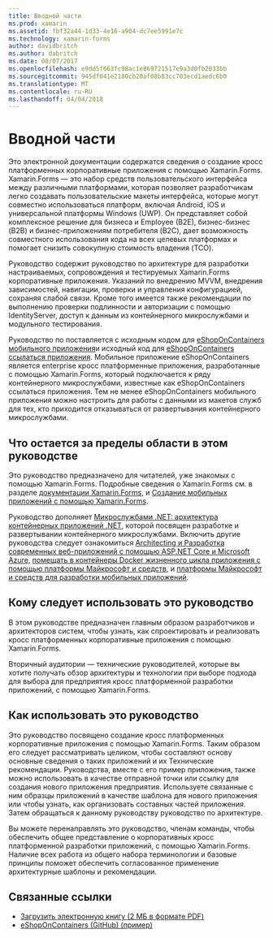 ```yaml
---
title: Вводной части
ms.prod: xamarin
ms.assetid: fbf32a44-1d33-4e16-a904-dc7ee5991e7c
ms.technology: xamarin-forms
author: davidbritch
ms.author: dabritch
ms.date: 08/07/2017
ms.openlocfilehash: e9dd5f663fc98ac1e869721517e9a3d0fb2033bb
ms.sourcegitcommit: 945df041e2180cb20af08b83cc703ecd1aedc6b0
ms.translationtype: MT
ms.contentlocale: ru-RU
ms.lasthandoff: 04/04/2018
---
```

# <a name="preface"></a>Вводной части

Это электронной документации содержатся сведения о создание кросс платформенных корпоративные приложения с помощью Xamarin.Forms. Xamarin.Forms — это набор средств пользовательского интерфейса между различными платформами, которая позволяет разработчикам легко создавать пользовательские макеты интерфейса, которые могут совместно использоваться платформ, включая Android, iOS и универсальной платформы Windows (UWP). Он представляет собой комплексное решение для бизнеса и Employee (B2E), бизнес-бизнес (B2B) и бизнес-приложениям потребителя (B2C), дает возможность совместного использования кода на всех целевых платформах и помогает снизить совокупную стоимость владения (TCO).

Руководство содержит руководство по архитектуре для разработки настраиваемых, сопровождения и тестируемых Xamarin.Forms корпоративные приложения. Указаний по внедрению MVVM, внедрения зависимостей, навигации, проверки и управления конфигурацией, сохраняя слабой связи. Кроме того имеется также рекомендации по выполнению проверки подлинности и авторизации с помощью IdentityServer, доступ к данным из контейнерного микрослужбами и модульного тестирования.

Руководство по поставляется с исходным кодом для [eShopOnContainers мобильного приложения](https://github.com/dotnet-architecture/eShopOnContainers/tree/master/src/Mobile)и исходный код для [eShopOnContainers ссылаться приложения](https://github.com/dotnet-architecture/eShopOnContainers). Мобильное приложение eShopOnContainers является enterprise кросс платформенные приложения, разработанные с помощью Xamarin.Forms, который подключается к ряду контейнерного микрослужбами, известные как eShopOnContainers ссылаться приложения. Тем не менее eShopOnContainers мобильного приложения можно настроить для работы с данными из макетов служб для тех, кто приходится отказываться от развертывания контейнерного микрослужбами.

## <a name="whats-left-out-of-this-guides-scope"></a>Что остается за пределы области в этом руководстве

Это руководство предназначено для читателей, уже знакомых с помощью Xamarin.Forms. Подробные сведения о Xamarin.Forms см. в разделе [документации Xamarin.Forms](~/xamarin-forms/index.yml), и [Создание мобильных приложений с помощью Xamarin.Forms](https://aka.ms/xamebook).

Руководство дополняет [Микрослужбами .NET: архитектура контейнерных приложений .NET](https://aka.ms/microservicesebook), которой посвящен разработке и развертывании контейнерного микрослужбами. Включить другие руководства следует ознакомиться [Architecting и Разработка современных веб-приложений с помощью ASP.NET Core и Microsoft Azure](http://aka.ms/WebAppEbook), [помещать в контейнеры Docker жизненного цикла приложения с помощью платформы Майкрософт и средств](http://aka.ms/dockerlifecycleebook), и [платформы Майкрософт и средств для разработки мобильных приложений](http://aka.ms/MobAppDev/StndPDF).

## <a name="who-should-use-this-guide"></a>Кому следует использовать это руководство

В этом руководстве предназначен главным образом разработчиков и архитекторов систем, чтобы узнать, как спроектировать и реализовать кросс платформенных корпоративные приложения с помощью Xamarin.Forms.

Вторичный аудитории — технические руководителей, которые вы хотите получать обзор архитектуры и технологии при выборе подхода для выбора для предприятия кросс платформенной разработки приложений, с помощью Xamarin.Forms.

## <a name="how-to-use-this-guide"></a>Как использовать это руководство

Это руководство посвящено создание кросс платформенных корпоративные приложения с помощью Xamarin.Forms. Таким образом его следует рассматривать целиком, чтобы составляют основу основные сведения о таких приложений и их Технические рекомендации. Руководства, вместе с его пример приложения, также можно использовать в качестве отправной точки или ссылку для создания нового приложения предприятия. Используете связанные с ним образцы приложений в качестве шаблона для нового приложения или чтобы узнать, как организовать составных частей приложения. Затем обращаться к данному руководству руководство по архитектуре.

Вы можете перенаправлять это руководство, членам команды, чтобы обеспечить общее представление о корпоративных кросс платформенной разработки приложений, с помощью Xamarin.Forms. Наличие всех работа из общего набора терминологии и базовые принципы поможет обеспечить согласованное применение архитектурные шаблоны и рекомендации.


## <a name="related-links"></a>Связанные ссылки

- [Загрузить электронную книгу (2 МБ в формате PDF)](https://aka.ms/xamarinpatternsebook)
- [eShopOnContainers (GitHub) (пример)](https://github.com/dotnet-architecture/eShopOnContainers)
